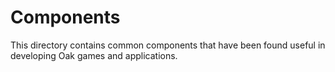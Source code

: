 # Components

This directory contains common components that have been found useful in developing Oak games and applications.
